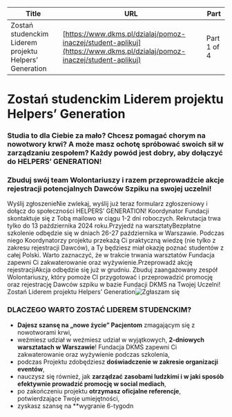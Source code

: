 | **Title**       | **URL**           | **Part**              |
|-----------------|-------------------|-----------------------|
| Zostań studenckim Liderem projektu Helpers’ Generation         | [https://www.dkms.pl/dzialaj/pomoz-inaczej/student-aplikuj](https://www.dkms.pl/dzialaj/pomoz-inaczej/student-aplikuj)    | Part 1 of 4          |

# Zostań studenckim Liderem projektu Helpers’ Generation

### Studia to dla Ciebie za mało? Chcesz pomagać chorym na nowotwory krwi? A może masz ochotę spróbować swoich sił w zarządzaniu zespołem? Każdy powód jest dobry, aby dołączyć do HELPERS’ GENERATION!


### Zbuduj swój team Wolontariuszy i razem przeprowadźcie akcje rejestracji potencjalnych Dawców Szpiku na swojej uczelni!


Wyślij zgłoszenieNie zwlekaj, wyślij już teraz formularz zgłoszeniowy i dołącz do społeczności HELPERS’ GENERATION! Koordynator Fundacji skontaktuje się z Tobą mailowo w ciągu 1\-2 dni roboczych. Rekrutacja trwa tylko do 13 października 2024 roku.Przyjedź na warsztatyBezpłatne szkolenie odbędzie się w dniach 26\-27 października w Warszawie. Podczas niego Koordynatorzy projektu przekażą Ci praktyczną wiedzę (nie tylko z zakresu rejestracji Dawców), a Ty będziesz miał okazję poznać studentów z całej Polski. Warto zaznaczyć, że w trakcie trwania warsztatów Fundacja zapewni Ci zakwaterowanie oraz wyżywienie.Przeprowadź akcję rejestracjiAkcja odbędzie się już w grudniu. Zbuduj zaangażowany zespół Wolontariuszy, który pomoże CI przygotować i przeprowadzić promocję oraz rejestrację Dawców szpiku w bazie Fundacji DKMS na Twojej Uczelni! 
Zostań Liderem projektu Helpers’ Generation![Zgłaszam się](/kontakt/studenci-kontakt "Zostań studenckim Liderem Helpers' Generation ")
### DLACZEGO WARTO ZOSTAĆ LIDEREM STUDENCKIM?


* **Dajesz szansę na „nowe życie” Pacjentom** zmagającym się z nowotworami krwi,
* weźmiesz udział w weźmiesz udział w wyjątkowych, **2\-dniowych warsztatach w Warszawie**! Fundacja DKMS zapewni Ci zakwaterowanie oraz wyżywienie podczas szkolenia,
* podczas Projektu zdobędziesz **doświadczenie w zakresie organizacji eventów**,
* nauczysz się również, jak **zarządzać zasobami ludzkimi i w jaki sposób efektywnie prowadzić promocję w social mediach**,
* po zakończeniu projektu **otrzymasz oficjalne referencje**, potwierdzające Twoje umiejętności,
* zyskasz szansę na **wygranie 6\-tygodn